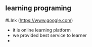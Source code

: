 ## learning programing

#LInk (https://www.google.com)
* it is online learning platform
* we provided best service to learner
*

